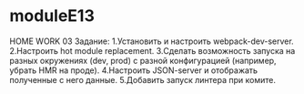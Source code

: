 # moduleE13
HOME WORK 03
Задание:
1.Установить и настроить webpack-dev-server.
2.Настроить hot module replacement.
3.Сделать возможность запуска на разных окружениях (dev, prod) c разной конфигурацией (например, убрать HMR на проде).
4.Настроить JSON-server и отображать полученные с него данные.
5.Добавить запуск линтера при комите.
